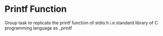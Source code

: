 # Printf Function
Group task to replicate the printf function of stdio.h i.e standard library of C programming language as _printf

